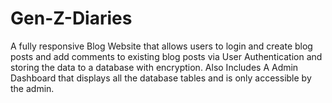 # Gen-Z-Diaries
A fully responsive Blog Website that allows users to login and create blog posts and add comments to existing blog posts via User Authentication and storing the data to a database with encryption.
Also Includes A Admin Dashboard that displays all the database tables and is only accessible by the admin.
